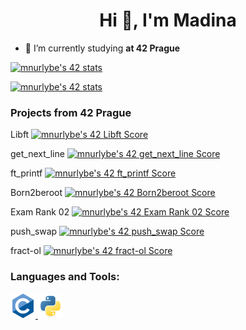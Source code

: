 <h1 align="center">Hi 👋, I'm Madina</h1>

- 🌱 I’m currently studying **at 42 Prague**

[![mnurlybe's 42 stats](https://badge42.vercel.app/api/v2/cljekyrzr001108mitzmphyj1/stats?cursusId=21&coalitionId=313)](https://github.com/JaeSeoKim/badge42)

[![mnurlybe's 42 stats](https://badge42.vercel.app/api/v2/cljekyrzr001108mitzmphyj1/stats?cursusId=9&coalitionId=286)](https://github.com/JaeSeoKim/badge42)

### Projects from 42 Prague

Libft
[![mnurlybe's 42 Libft Score](https://badge42.vercel.app/api/v2/cljekyrzr001108mitzmphyj1/project/2931675)](https://github.com/JaeSeoKim/badge42)

get_next_line 
[![mnurlybe's 42 get_next_line Score](https://badge42.vercel.app/api/v2/cljekyrzr001108mitzmphyj1/project/2948227)](https://github.com/JaeSeoKim/badge42)

ft_printf
[![mnurlybe's 42 ft_printf Score](https://badge42.vercel.app/api/v2/cljekyrzr001108mitzmphyj1/project/2962122)](https://github.com/JaeSeoKim/badge42)

Born2beroot
[![mnurlybe's 42 Born2beroot Score](https://badge42.vercel.app/api/v2/cljekyrzr001108mitzmphyj1/project/3005730)](https://github.com/JaeSeoKim/badge42)

Exam Rank 02
[![mnurlybe's 42 Exam Rank 02 Score](https://badge42.vercel.app/api/v2/cljekyrzr001108mitzmphyj1/project/3048152)](https://github.com/JaeSeoKim/badge42)

push_swap 
[![mnurlybe's 42 push_swap Score](https://badge42.vercel.app/api/v2/cljekyrzr001108mitzmphyj1/project/3073201)](https://github.com/JaeSeoKim/badge42)

fract-ol
[![mnurlybe's 42 fract-ol Score](https://badge42.vercel.app/api/v2/cljekyrzr001108mitzmphyj1/project/3157897)](https://github.com/JaeSeoKim/badge42)

<h3 align="left">Languages and Tools:</h3>
<p align="left"> <a href="https://www.cprogramming.com/" target="_blank" rel="noreferrer"> <img src="https://raw.githubusercontent.com/devicons/devicon/master/icons/c/c-original.svg" alt="c" width="40" height="40"/> </a> <a href="https://www.python.org" target="_blank" rel="noreferrer"> <img src="https://raw.githubusercontent.com/devicons/devicon/master/icons/python/python-original.svg" alt="python" width="40" height="40"/> </a> </p>
